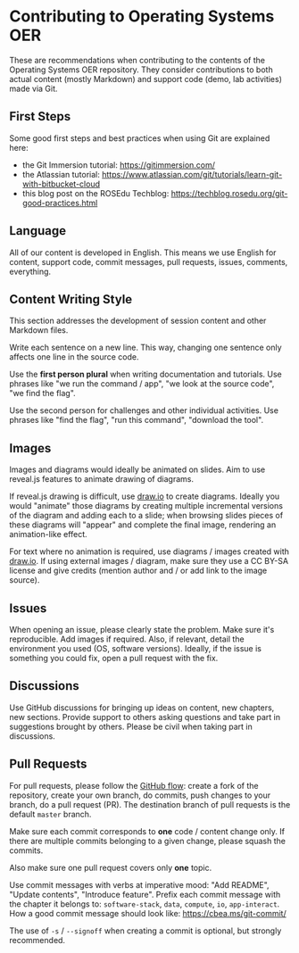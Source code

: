 # Contributing to Operating Systems OER

These are recommendations when contributing to the contents of the Operating Systems OER repository.
They consider contributions to both actual content (mostly Markdown) and support code (demo, lab activities) made via Git.

## First Steps

Some good first steps and best practices when using Git are explained here:

* the Git Immersion tutorial: <https://gitimmersion.com/>
* the Atlassian tutorial: <https://www.atlassian.com/git/tutorials/learn-git-with-bitbucket-cloud>
* this blog post on the ROSEdu Techblog: <https://techblog.rosedu.org/git-good-practices.html>

## Language

All of our content is developed in English.
This means we use English for content, support code, commit messages, pull requests, issues, comments, everything.

## Content Writing Style

This section addresses the development of session content and other Markdown files.

Write each sentence on a new line.
This way, changing one sentence only affects one line in the source code.

Use the **first person plural** when writing documentation and tutorials.
Use phrases like "we run the command / app", "we look at the source code", "we find the flag".

Use the second person for challenges and other individual activities.
Use phrases like "find the flag", "run this command", "download the tool".

## Images

Images and diagrams would ideally be animated on slides.
Aim to use reveal.js features to animate drawing of diagrams.

If reveal.js drawing is difficult, use [draw.io](https://app.diagrams.net/) to create diagrams.
Ideally you would "animate" those diagrams by creating multiple incremental versions of the diagram and adding each to a slide;
when browsing slides pieces of these diagrams will "appear" and complete the final image, rendering an animation-like effect.

For text where no animation is required, use diagrams / images created with [draw.io](https://app.diagrams.net/).
If using external images / diagram, make sure they use a CC BY-SA license and give credits (mention author and / or add link to the image source).

## Issues

When opening an issue, please clearly state the problem.
Make sure it's reproducible.
Add images if required.
Also, if relevant, detail the environment you used (OS, software versions).
Ideally, if the issue is something you could fix, open a pull request with the fix.

## Discussions

Use GitHub discussions for bringing up ideas on content, new chapters, new sections.
Provide support to others asking questions and take part in suggestions brought by others.
Please be civil when taking part in discussions.

## Pull Requests

For pull requests, please follow the [GitHub flow](https://docs.github.com/en/github/collaborating-with-pull-requests/proposing-changes-to-your-work-with-pull-requests/creating-a-pull-request-from-a-fork): create a fork of the repository, create your own branch, do commits, push changes to your branch, do a pull request (PR).
The destination branch of pull requests is the default `master` branch.

Make sure each commit corresponds to **one** code / content change only.
If there are multiple commits belonging to a given change, please squash the commits.

Also make sure one pull request covers only **one** topic.

Use commit messages with verbs at imperative mood: "Add README", "Update contents", "Introduce feature".
Prefix each commit message with the chapter it belongs to: `software-stack`, `data`, `compute`, `io`, `app-interact`.
How a good commit message should look like: <https://cbea.ms/git-commit/>

The use of `-s` / `--signoff` when creating a commit is optional, but strongly recommended.
